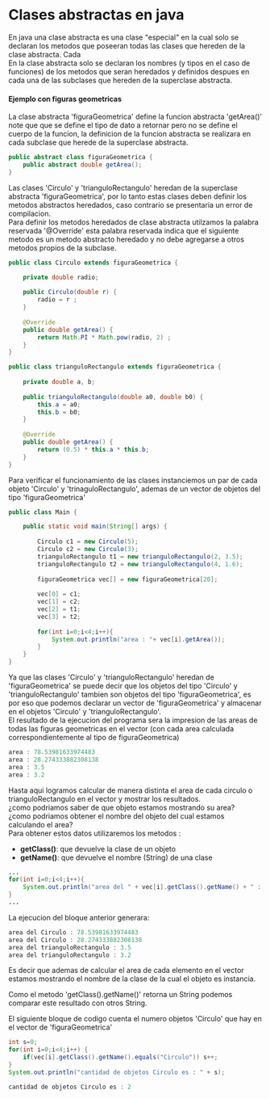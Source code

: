 # Clases abstractas en java

En java una clase abstracta es una clase "especial" en la cual solo se declaran los metodos que poseeran todas las clases que hereden de la clase abstracta. Cada  <br>
En la clase abstracta solo se declaran los nombres (y tipos en el caso de funciones) de los metodos que seran heredados y definidos despues en cada una de las subclases que hereden de la superclase abstracta.

#### Ejemplo con figuras geometricas 

La clase abstracta 'figuraGeometrica' define la funcion abstracta 'getArea()' note que que se define el tipo de dato a retornar pero no se define el cuerpo de la funcion, la definicion de la funcion abstracta se realizara en cada subclase que herede de la superclase abstracta.
```java
public abstract class figuraGeometrica {
	public abstract double getArea();
}
```

Las clases 'Circulo' y 'trianguloRectangulo' heredan de la superclase abstracta 'figuraGeometrica', por lo tanto estas clases deben definir los metodos abstractos heredados, caso contrario se presentaria un error de compilacion. <br>
Para definir los metodos heredados de clase abstracta utilzamos la palabra reservada '@Override' esta palabra reservada indica que el siguiente metodo es un metodo abstracto heredado y no debe agregarse a otros metodos propios de la subclase. 

```java
public class Circulo extends figuraGeometrica {

	private double radio; 
	
	public Circulo(double r) {
		radio = r ;
	}
	
	@Override
	public double getArea() {
		return Math.PI * Math.pow(radio, 2) ;
	}	
}
```

```java
public class trianguloRectangulo extends figuraGeometrica {
	
	private double a, b;
	
	public trianguloRectangulo(double a0, double b0) {
		this.a = a0;
		this.b = b0;
	}
	
	@Override
	public double getArea() {
		return (0.5) * this.a * this.b;
	}
}

```
Para verificar el funcionamiento de las clases instanciemos un par de cada objeto 'Circulo' y 'trinaguloRectangulo', ademas de un vector de objetos del tipo 'figuraGeometrica'

```java
public class Main {

	public static void main(String[] args) {
		
		Circulo c1 = new Circulo(5);
		Circulo c2 = new Circulo(3);
		trianguloRectangulo t1 = new trianguloRectangulo(2, 3.5);
		trianguloRectangulo t2 = new trianguloRectangulo(4, 1.6);
		
		figuraGeometrica vec[] = new figuraGeometrica[20];
		
		vec[0] = c1;
		vec[1] = c2;
		vec[2] = t1;
		vec[3] = t2;
		
		for(int i=0;i<4;i++){
			System.out.println("area : "+ vec[i].getArea());
		}
	}
}
```
Ya que las clases 'Circulo' y 'trianguloRectangulo' heredan de 'figuraGeometrica' se puede decir que los objetos del tipo 'Circulo' y 'trianguloRectangulo' tambien son objetos del tipo 'figuraGeometrica', es por eso que podemos declarar un vector de 'figuraGeometrica' y almacenar en el objetos 'Circulo' y 'trianguloRectangulo'.<br>
El resultado de la ejecucion del programa sera la impresion de las areas de todas las figuras geometricas en el vector (con cada area calculada correspondientemente al tipo de figuraGeometrica)

```java
area : 78.53981633974483
area : 28.274333882308138
area : 3.5
area : 3.2
```
Hasta aqui logramos calcular de manera distinta el area de cada circulo o trianguloRectangulo en el vector y mostrar los resultados. <br> ¿como podriamos saber de que objeto estamos mostrando su area?<br>
¿como podriamos obtener el nombre del objeto del cual estamos calculando el area?<br>
Para obtener estos datos utilizaremos los metodos : 

- **getClass()**: que devuelve la clase de un objeto
- **getName()**: que devuelve el nombre (String) de una clase

```java
...
for(int i=0;i<4;i++){
	System.out.println("area del " + vec[i].getClass().getName() + " : "+vec[i].getArea());
} 
...
```
La ejecucion del bloque anterior generara:

```java
area del Circulo : 78.53981633974483
area del Circulo : 28.274333882308138
area del trianguloRectangulo : 3.5
area del trianguloRectangulo : 3.2
```
Es decir que ademas de calcular el area de cada elemento en el vector estamos mostrando el nombre de la clase de la cual el objeto es instancia.

Como el metodo 'getClass().getName()' retorna un String podemos comparar este resultado con otros String.

El siguiente bloque de codigo cuenta el numero objetos 'Circulo' que hay en el vector de 'figuraGeometrica'

```java
int s=0;
for(int i=0;i<4;i++) {
	if(vec[i].getClass().getName().equals("Circulo")) s++;
}
System.out.println("cantidad de objetos Circulo es : " + s);
```
```java
cantidad de objetos Circulo es : 2
```
<br>
<br>
<br>
